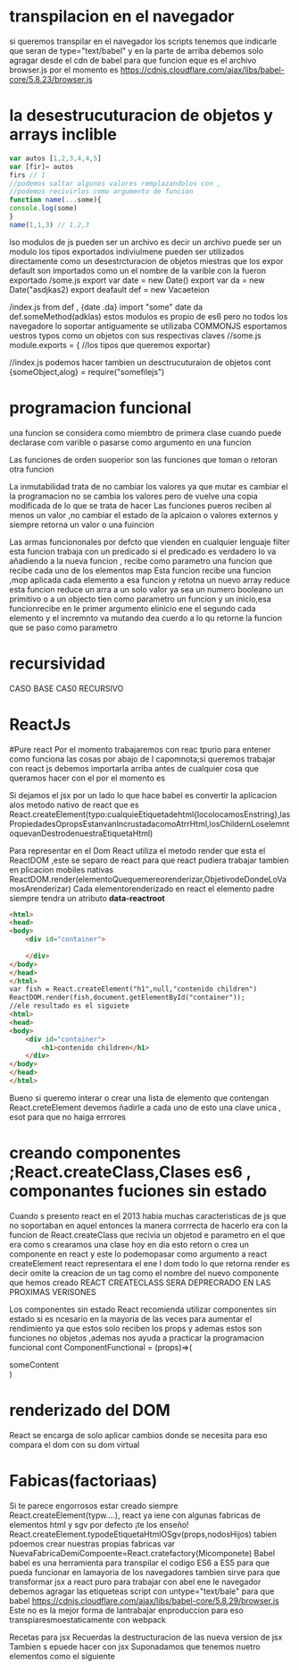 # transpilacion en el navegador
si queremos transpilar en el navegador los scripts tenemos que indicarle que seran de type="text/babel"
y en la parte de arriba debemos solo agragar desde el cdn de babel para que funcion eque es el archivo browser.js
por el momento es https://cdnjs.cloudflare.com/ajax/libs/babel-core/5.8.23/browser.js
# la desestrucuturacion de objetos y arrays inclible

```js
var autos [1,2,3,4,4,5]
var [fir]= autos
firs // 1
//podemos saltar algunos valores remplazandolos con ,
//podemos recivirlos como argumento de funcion
function name(...some){
console.log(some)
}
name(1,1,3) // 1,2,3


```
lso modulos de js pueden ser un archivo es decir un archivo puede ser un modulo
los tipos exportados indiviulmene pueden ser utilizados directamente como un desestrcturacion de objetos
miestras que los expor default son importados como un el nombre de la varible con la fueron exportado
/some.js
export var date = new Date()
export var da = new Date("asdjkas2)
export deafault def = new Vacaeteion

/index.js
from def , {date .da} import "some"
date
da
def.someMethod(adklas)
estos modulos es propio de es6 pero no todos los navegadore lo soportar
antiguamente se utilizaba COMMONJS
esportamos uestros typos como un objetos con sus respectivas claves
//some.js
module.exports = { //los tipos que queremos exportar}

//index.js
podemos hacer tambien un desctrucuturaion de objetos 
cont {someObject,alog} = require("somefilejs")
# programacion funcional
una funcion se considera como miembtro de primera clase cuando puede declarase com varible o pasarse como argumento en una funcion

Las funciones de orden suoperior son las funciones que toman o retoran otra funcion

La inmutabilidad trata de no cambiar los valores ya que mutar es cambiar el la programacion no se cambia los valores pero de vuelve una copia modificada de lo que se trata de hacer
Las funciones pueros reciben al menos un valor ,no cambiar el estado de la aplcaion o valores externos y siempre retorna un valor o una fuincion

Las armas funciononales por defcto que vienden en cualquier lenguaje
filter
esta funcion trabaja con un predicado si el predicado es verdadero lo va añadiendo a la nueva funcion , recibe como parametro una funcion
que recibe cada uno de los elementos
map 
Esta funcion recibe una funcion ,mop aplicada  cada elemento a esa funcion y retotna un nuevo array
reduce
esta funcion reduce un arra a un solo valor ya sea un numero booleano un primitivo o a un objecto tien como parametro un funcion y un inicio,esa funcionrecibe en le
primer argumento elinicio ene el segundo cada elemento
y el incremnto va mutando dea cuerdo a lo qu retorne la funcion que se paso como parametro
# recursividad 
CASO BASE
CAS0 RECURSIVO

# ReactJs
#Pure react
Por el momento trabajaremos con reac tpurio para entener como funciona las cosas por abajo de l capomnota;si queremos trabajar con react js debemos
importarla arriba antes de cualquier cosa que queramos hacer con el 
por el momento es 
 <!-- React library & ReactDOM-->
 <script src="https://unpkg.com/react@15.4.2/dist/react.js"></script>
 <script src="https://unpkg.com/react-dom@15.4.2/dist/react-dom.js"></script>
Si dejamos el jsx por un lado lo que hace babel es convertir la aplicacion alos metodo nativo de react que es 
React.createElement(typo:cualquieEtiquetadehtml{locolocamosEnstring},lasPropiedadesOpropsEstanvanIncrustadacomoAtrrHtml,losChildernLoselemntoquevanDestrodenuestraEtiquetaHtml)

Para representar en el Dom React utiliza el metodo render que esta el ReactDOM ,este se separo de react para que react pudiera trabajar tambien en plicacion mobiles nativas
ReactDOM.render(elementoQuequemereorenderizar,ObjetivodeDondeLoVamosArenderizar)
Cada elementorenderizado en react el elemento padre siempre tendra un atributo **data-reactroot**
```html
<html>
<head>
<body>
	<div id="container">
	
	</div>
</body>
</head>
</html>
var fish = React.createElement("h1",null,"contenido children")
ReactDOM.render(fish,document.getElementById("container"));
//ele resultado es el siguiete
<html>
<head>
<body>
	<div id="container">
		<h1>contenido children</h1>
	</div>
</body>
</head>
</html>

```
Bueno si queremo interar o crear una lista de elemento que contengan React.creteElement devemos ñadirle a cada uno de esto 
una clave unica , esot para que no haiga errrores
# creando componentes ;React.createClass,Clases es6 , componantes fuciones sin estado
Cuando s presento react en el 2013 habia muchas caracteristicas de js que no soportaban en aquel entonces la manera
corrrecta de hacerlo era con la funcion de React.createClass que recivia un objetod e parametro  en el que era como s
crearamos una clase hoy en dia
esto retorn o crea un componente en react y este lo podemopasar como argumento a react createElement
react representara el ene l dom todo lo que retorna render es decir omite la creacion de un tag como el nombre del nuevo componente que hemos creado
REACT CREATECLASS SERA DEPRECRADO EN LAS PROXIMAS VERISONES

Los componentes sin estado
React recomienda utilizar componentes sin estado si es ncesario en la mayoria de las veces para aumentar el rendimiento 
ya que estos solo reciben los props y ademas estos son funciones no objetos ,ademas nos ayuda a practicar la programacion funcional
cont ComponentFunctional = (props)=>(
    <div data-test={props.datatest}>
        someContent
    </div>)
# renderizado del DOM
React se encarga de solo aplicar cambios donde se necesita para eso compara el dom con su dom virtual

# Fabicas(factoriaas)

Si te parece engorrosos estar creado siempre React.createElement(typw....), react ya iene con algunas fabricas de elementos html
y sgv por defecto ¡te los enseño!
React.createElement.typodeEtiquetaHtmlOSgv(props,nodosHijos)
tabien pdoemos crear nuestras propias fabricas
var NuevaFabricaDemiCompoente=React.cratefactory(Micomponete)
Babel 
babel es una herramienta para transpilar el codigo ES6 a ES5 para que pueda funcionar en lamayoria de los navegadores
tambien sirve para  que transformar jsx a react puro 
para trabajar con abel ene le navegador debemos agragar las etiqueteas script con untype="text/bale" para que babel
https://cdnjs.cloudflare.com/ajax/libs/babel-core/5.8.29/browser.js
Este no es la mejor forma de lantrabajar enproduccion para eso transpiaresmoestaticamente con webpack

Recetas para jsx
Recuerdas la destructuracion de las nueva version de jsx
Tambien s epuede hacer con jsx
Suponadamos que tenemos nuetro elementos como el siguiente
<Title name="some" ingredientes={someArray}/>

<title {...props}/>
ahora tengamos en cuenta que props es igual a:
{name:"some name",ingredients:[AlgunArray]}
y esto se apeara afacilmente  a 

<Title name="some name" ingredientes={someArray}/>
# babel presets 
babel da la opotunidadad de que podamos definir la manera en la que compilamo nuestro codigo
babel-presets-es2015
    compile es2015 or ES5 to ES5
babel preset-es2016
    compile es6 to es2015
babel-preset-env 
    compile todo 
babel-preset-react 
    compile jsx to React.createElements calls
# instalando dependencias 
para intalar webpack globalmente
sudo npm install -g webpack
para instalñar las de mas herramientas
npm install babel-core babel-loader babel-preset-env babel-preset-react babel-preset-stage-0 --save-dev

instalando react localmente
ANTES DE UTILIZAR DEPENDENCIAS DEBEMOS CREAR NUESTRO NPM INIT el package.json
npm install react react-dom --save

# quick start with webpack
webpack ultiliza un archivo llamado webapack.config.js que no es nada como un modulo de exportacion en js
module.exports={//some code}
este archivo de configuracion debe convivir con el archivo main(generalmente es el index.js) para poder trabajar bien
O en la carpeta raiz del projecto
# agregando css 
esto es benefcioso ppara nuest4a web para reducir klas solicitudes http 
debemos iinstalar las siguientes dependencias
npm install style-loader css-loader postcss-loader --save-dev

# los desarroladores somos flojos create-react-app
El ecositema de faceboks esta lleno de herramientas una de esos es <$:create-react-app> lo instalamos de la siguiente manerta
npm install -g create-react-app 
que esto nos configura las herramientas necesarias para desarrollar rapidamente con react osea ya configura la estructura de app de react , webpack

# custom validations props
Todos los tipos de de React son funciones. Esta reciben las props y el nombre de la props que se esta invocando y retornan un new Errror(somecode)
```js
const Sumary = createClass({
    displayName:"some name diplay UI",
    propTypes:{
        ingredients:PropTypes.nummber,
        title:(props,propName)=>(//some code validations )
    }
})
```
# las referencias en react (refs)
las referencias se utilizan dobre todo como su nombre de indica como referencia o normalmente se trabaja con datos secundarios o formularios es decir nos dan como un puntero al objeto o elemento al que se esta apuntando

```js
class AddColorForm extends Component {
 constructor(props) {
 super(props)
 this.submit = this.submit.bind(this)
 }
 submit(e) {
 const { _title, _color } = this.refs
 // si no hiciera esto se podria accder desde
//this.refs._title="some title"
 e.preventDefault();
 alert(`New Color: ${_title.value} ${_color.value}`)
 _title.value = '';
 _color.value = '#000000';
 _title.focus();
 }
 render() {
 return (
 <form onSubmit={this.submit}>
 <input ref="_title"
 type="text"
placeholder="color title..." required/>
 <input ref="_color"
 type="color" required/>
 <button>ADD</button>
 </form>
 )
 }
}
```
#manejo de datos bidireccionales
mosrar los datos en un alert esta bien pero eso no genera plata asi que tarde o temprano tendremos que manejar los datos para
ser tratados en la web o en aplicacion entonces podemos crear props que reciban con parametro un funcion y trabajen de acuerdo a esio
eso haria nuestro componenter mas flexible

SomeComponent.propTypes={
    onChangueColor:PropTypes.func
}
<SomeComponent onChangueColor={(args)=>someCode}>

Referencuias en componentes funcionales
Los componentes funcionales tambien pueden usar los refs pero  no de la manera que de estrings si no de funcuiones

<form ref={in=>_varGlobalFunctionBody=in}>
# me quede en 137
toca react stage managent
